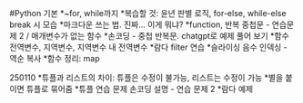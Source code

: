 #Python 기본
*~for, while까지
*복습할 것: 윤년 판별 로직, for-else, while-else break 시 모습
*마크다운 쓰는 법. 진짜... 이게 뭐냐?
*function, 반복 중첩문 - 연습문제 2 / 매개변수가 없는 함수
*손코딩 - 중첩 반복문. chatgpt로 예제 풀어 보기
*함수 전역변수, 지역변수, 지역변수 내 전역변수
*람다 filter 연습
*슬라이싱 음수 인덱싱 - 역순 복사
*함수 정리: map

250110
*튜플과 리스트의 차이: 튜플은 수정이 불가능, 리스트는 수정이 가능
*별을 붙이면 튜플로 묶어줌
*튜플 연습 문제 손코딩 설명 - 연습 문제 2
*람다 예제
